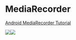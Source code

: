 # MediaRecorder

<a href="https://www.11zon.com/android/android_mediarecorder.php">Android MediaRecorder Tutorial</a>

<img src="https://www.11zon.com/images/android/mediarecorder/11zon_mediarecorder2.png"/><img src="https://www.11zon.com/images/android/mediarecorder/11zon_mediarecorder3.png"/>
